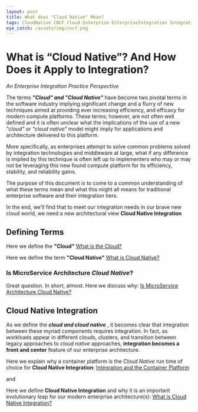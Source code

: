 ```yaml
---
layout: post
title: What does "Cloud Native" Mean?
tags: CloudNative CNCF Cloud Enterprise EnterpriseIntegration Integration 
eye_catch: /assets/img/cncf.png
---
```


# What is “Cloud Native”? And How Does it Apply to Integration? 
*An Enterprise Integration Practice Perspective* 

The terms ***"Cloud" and "Cloud Native"*** have become two pivotal terms in the software industry implying significant change and a flurry of new techniques aimed at providing ever increasing efficiency, and efficacy 
for modern compute platforms. These terms; however, are not often well defined and it is often unclear what the implications of the use of a new *"cloud"* or *"cloud native"* model might imply for applications and architecture delivered to this platform. 

More specifically, as enterprises attempt to solve common problems solved by integration technologies and middleware at large, what if any difference is implied by this technique is often left up to implementers who may or may not be leveraging this new found compute platform for its efficiency, stability, and reliability gains. 

The purpose of this document is to come to a common understanding of what these terms mean and what this might all means for traditional enterprise software and their integration tiers. 

In the end, we'll find that to meet our integration needs in our brave new cloud world, we need a new architectural view **Cloud Native Integration** 

## Defining Terms

Here we define the **"Cloud"** [What is the Cloud?](https://github.com/mike-costello/cloud-native-integration/blob/master/definition-cloud.md)

Here we define the term **"Cloud Native"** [What is Cloud Native?](https://github.com/mike-costello/cloud-native-integration/blob/master/definition-cloudnative.md)

### Is MicroService Architecture *Cloud Native*?
Great question. In short, almost. Here we discuss why: [Is MicroService Architecture Cloud Native?](https://github.com/mike-costello/cloud-native-integration/blob/master/msa-cloudnative.md)

## **Cloud Native Integration**  
As we define the ***cloud and cloud native*** , it becomes clear that integration between these myriad components requires integration. In fact, as workloads appear in different clouds, clusters, and transition between legacy approaches to *cloud native* approaches, **integration becomes a front and center** feature of our enterprise architecture. 

Here we explain why a container platform is the *Cloud Native* run time of choice for **Cloud Native Integration**: [Integration and the Container Platform](https://github.com/mike-costello/cloud-native-integration/blob/master/cloud-native-container-platform.md)

and 

Here we define **Cloud Native Integration** and why it is an important evolutionary leap for our modern enterprise architecture(s): [What is Cloud Native Integration?](https://github.com/mike-costello/cloud-native-integration/blob/master/what-is-cloud-native-integration.md) 
